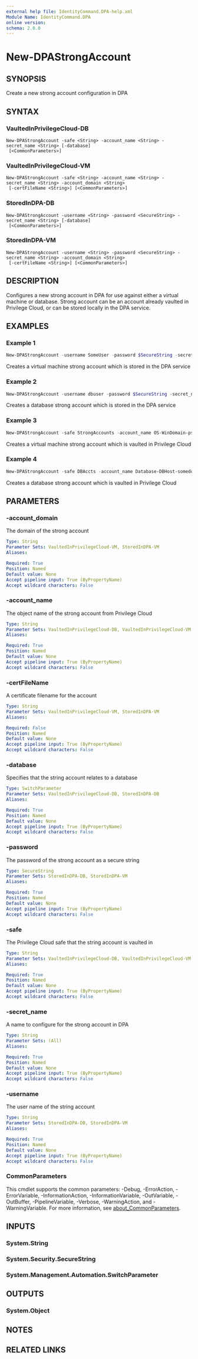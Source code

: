 ```yaml
---
external help file: IdentityCommand.DPA-help.xml
Module Name: IdentityCommand.DPA
online version:
schema: 2.0.0
---
```


# New-DPAStrongAccount

## SYNOPSIS
Create a new strong account configuration in DPA

## SYNTAX

### VaultedInPrivilegeCloud-DB
```
New-DPAStrongAccount -safe <String> -account_name <String> -secret_name <String> [-database]
 [<CommonParameters>]
```

### VaultedInPrivilegeCloud-VM
```
New-DPAStrongAccount -safe <String> -account_name <String> -secret_name <String> -account_domain <String>
 [-certFileName <String>] [<CommonParameters>]
```

### StoredInDPA-DB
```
New-DPAStrongAccount -username <String> -password <SecureString> -secret_name <String> [-database]
 [<CommonParameters>]
```

### StoredInDPA-VM
```
New-DPAStrongAccount -username <String> -password <SecureString> -secret_name <String> -account_domain <String>
 [-certFileName <String>] [<CommonParameters>]
```

## DESCRIPTION
Configures a new strong account in DPA for use against either a virtual machine or database.
Strong account can be an account already vaulted in Privilege Cloud, or can be stored locally in the DPA service.

## EXAMPLES

### Example 1
```powershell
New-DPAStrongAccount -username SomeUser -password $SecureString -secret_name SomeName -account_domain SomeDomain.com
```

Creates a virtual machine strong account which is stored in the DPA service

### Example 2
```powershell
New-DPAStrongAccount -username dbuser -password $SecureString -secret_name SomeName -database
```

Creates a database strong account which is stored in the DPA service

### Example 3
```powershell
New-DPAStrongAccount -safe StrongAccounts -account_name OS-WinDomain-pspete.dev-someuser -secret_name SomeUser -account_domain pspete.dev
```

Creates a virtual machine strong account which is vaulted in Privilege Cloud

### Example 4
```powershell
New-DPAStrongAccount -safe DBAccts -account_name Database-DBHost-somedomain-dbuser -secret_name SomeName -database
```

Creates a database strong account which is vaulted in Privilege Cloud



## PARAMETERS

### -account_domain
The domain of the strong account

```yaml
Type: String
Parameter Sets: VaultedInPrivilegeCloud-VM, StoredInDPA-VM
Aliases:

Required: True
Position: Named
Default value: None
Accept pipeline input: True (ByPropertyName)
Accept wildcard characters: False
```

### -account_name
The object name of the strong account from Privilege Cloud

```yaml
Type: String
Parameter Sets: VaultedInPrivilegeCloud-DB, VaultedInPrivilegeCloud-VM
Aliases:

Required: True
Position: Named
Default value: None
Accept pipeline input: True (ByPropertyName)
Accept wildcard characters: False
```

### -certFileName
A certificate filename for the account

```yaml
Type: String
Parameter Sets: VaultedInPrivilegeCloud-VM, StoredInDPA-VM
Aliases:

Required: False
Position: Named
Default value: None
Accept pipeline input: True (ByPropertyName)
Accept wildcard characters: False
```

### -database
Specifies that the string account relates to a database

```yaml
Type: SwitchParameter
Parameter Sets: VaultedInPrivilegeCloud-DB, StoredInDPA-DB
Aliases:

Required: True
Position: Named
Default value: None
Accept pipeline input: True (ByPropertyName)
Accept wildcard characters: False
```

### -password
The password of the strong account as a secure string

```yaml
Type: SecureString
Parameter Sets: StoredInDPA-DB, StoredInDPA-VM
Aliases:

Required: True
Position: Named
Default value: None
Accept pipeline input: True (ByPropertyName)
Accept wildcard characters: False
```

### -safe
The Privilege Cloud safe that the string account is vaulted in

```yaml
Type: String
Parameter Sets: VaultedInPrivilegeCloud-DB, VaultedInPrivilegeCloud-VM
Aliases:

Required: True
Position: Named
Default value: None
Accept pipeline input: True (ByPropertyName)
Accept wildcard characters: False
```

### -secret_name
A name to configure for the strong account in DPA

```yaml
Type: String
Parameter Sets: (All)
Aliases:

Required: True
Position: Named
Default value: None
Accept pipeline input: True (ByPropertyName)
Accept wildcard characters: False
```

### -username
The user name of the string account

```yaml
Type: String
Parameter Sets: StoredInDPA-DB, StoredInDPA-VM
Aliases:

Required: True
Position: Named
Default value: None
Accept pipeline input: True (ByPropertyName)
Accept wildcard characters: False
```

### CommonParameters
This cmdlet supports the common parameters: -Debug, -ErrorAction, -ErrorVariable, -InformationAction, -InformationVariable, -OutVariable, -OutBuffer, -PipelineVariable, -Verbose, -WarningAction, and -WarningVariable. For more information, see [about_CommonParameters](http://go.microsoft.com/fwlink/?LinkID=113216).

## INPUTS

### System.String

### System.Security.SecureString

### System.Management.Automation.SwitchParameter

## OUTPUTS

### System.Object
## NOTES

## RELATED LINKS
